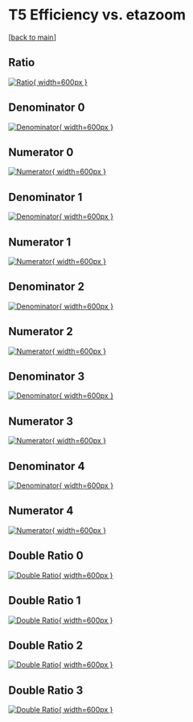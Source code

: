 # T5 Efficiency vs. etazoom

[[back to main](./)]



## Ratio

[![Ratio](../mtv/var/T5_loweta_11_1_eff_etazoom.png){ width=600px }](../mtv/var/T5_loweta_11_1_eff_etazoom.pdf)

## Denominator 0

[![Denominator](../mtv/den/T5_loweta_11_1_eff_etazoom_den0.png){ width=600px }](../mtv/den/T5_loweta_11_1_eff_etazoom_den0.pdf)

## Numerator 0

[![Numerator](../mtv/num/T5_loweta_11_1_eff_etazoom_num0.png){ width=600px }](../mtv/num/T5_loweta_11_1_eff_etazoom_num0.pdf)

## Denominator 1

[![Denominator](../mtv/den/T5_loweta_11_1_eff_etazoom_den1.png){ width=600px }](../mtv/den/T5_loweta_11_1_eff_etazoom_den1.pdf)

## Numerator 1

[![Numerator](../mtv/num/T5_loweta_11_1_eff_etazoom_num1.png){ width=600px }](../mtv/num/T5_loweta_11_1_eff_etazoom_num1.pdf)

## Denominator 2

[![Denominator](../mtv/den/T5_loweta_11_1_eff_etazoom_den2.png){ width=600px }](../mtv/den/T5_loweta_11_1_eff_etazoom_den2.pdf)

## Numerator 2

[![Numerator](../mtv/num/T5_loweta_11_1_eff_etazoom_num2.png){ width=600px }](../mtv/num/T5_loweta_11_1_eff_etazoom_num2.pdf)

## Denominator 3

[![Denominator](../mtv/den/T5_loweta_11_1_eff_etazoom_den3.png){ width=600px }](../mtv/den/T5_loweta_11_1_eff_etazoom_den3.pdf)

## Numerator 3

[![Numerator](../mtv/num/T5_loweta_11_1_eff_etazoom_num3.png){ width=600px }](../mtv/num/T5_loweta_11_1_eff_etazoom_num3.pdf)

## Denominator 4

[![Denominator](../mtv/den/T5_loweta_11_1_eff_etazoom_den4.png){ width=600px }](../mtv/den/T5_loweta_11_1_eff_etazoom_den4.pdf)

## Numerator 4

[![Numerator](../mtv/num/T5_loweta_11_1_eff_etazoom_num4.png){ width=600px }](../mtv/num/T5_loweta_11_1_eff_etazoom_num4.pdf)

## Double Ratio 0

[![Double Ratio](../mtv/ratio/T5_loweta_11_1_eff_etazoom_ratio0.png){ width=600px }](../mtv/ratio/T5_loweta_11_1_eff_etazoom_ratio0.pdf)

## Double Ratio 1

[![Double Ratio](../mtv/ratio/T5_loweta_11_1_eff_etazoom_ratio1.png){ width=600px }](../mtv/ratio/T5_loweta_11_1_eff_etazoom_ratio1.pdf)

## Double Ratio 2

[![Double Ratio](../mtv/ratio/T5_loweta_11_1_eff_etazoom_ratio2.png){ width=600px }](../mtv/ratio/T5_loweta_11_1_eff_etazoom_ratio2.pdf)

## Double Ratio 3

[![Double Ratio](../mtv/ratio/T5_loweta_11_1_eff_etazoom_ratio3.png){ width=600px }](../mtv/ratio/T5_loweta_11_1_eff_etazoom_ratio3.pdf)


